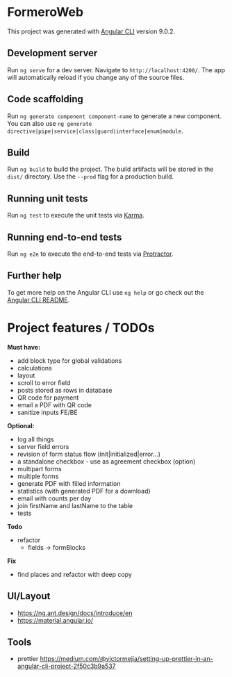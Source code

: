 # FormeroWeb

This project was generated with [Angular CLI](https://github.com/angular/angular-cli) version 9.0.2.

## Development server

Run `ng serve` for a dev server. Navigate to `http://localhost:4200/`. The app will automatically reload if you change any of the source files.

## Code scaffolding

Run `ng generate component component-name` to generate a new component. You can also use `ng generate directive|pipe|service|class|guard|interface|enum|module`.

## Build

Run `ng build` to build the project. The build artifacts will be stored in the `dist/` directory. Use the `--prod` flag for a production build.

## Running unit tests

Run `ng test` to execute the unit tests via [Karma](https://karma-runner.github.io).

## Running end-to-end tests

Run `ng e2e` to execute the end-to-end tests via [Protractor](http://www.protractortest.org/).

## Further help

To get more help on the Angular CLI use `ng help` or go check out the [Angular CLI README](https://github.com/angular/angular-cli/blob/master/README.md).

# Project features / TODOs

**Must have:**
* add block type for global validations
* calculations
* layout
* scroll to error field
* posts stored as rows in database
* QR code for payment
* email a PDF with QR code
* sanitize inputs FE/BE

**Optional:**
* log all things
* server field errors
* revision of form status flow (init|initialized|error...)
* a standalone checkbox - use as agreement checkbox (option)
* multipart forms
* multiple forms
* generate PDF with filled information
* statistics (with generated PDF for a download)
* email with counts per day
* join firstName and lastName to the table 
* tests

**Todo**
* refactor
    - fields -> formBlocks

**Fix**
* find places and refactor with deep copy 

## UI/Layout
* https://ng.ant.design/docs/introduce/en
* https://material.angular.io/

## Tools
* prettier https://medium.com/@victormejia/setting-up-prettier-in-an-angular-cli-project-2f50c3b9a537